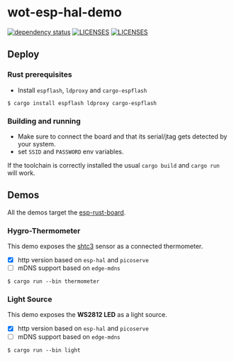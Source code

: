 # wot-esp-hal-demo

[![dependency status](https://deps.rs/repo/github/wot-rust/wot-esp-hal-demo/status.svg)](https://deps.rs/repo/github/wot-rust/wot-esp-hal-demo)
[![LICENSES][license badge apache]][license apache]
[![LICENSES][license badge mit]][license mit]

## Deploy

### Rust prerequisites
- Install `espflash`, `ldproxy` and `cargo-espflash`
```
$ cargo install espflash ldproxy cargo-espflash
```

### Building and running
- Make sure to connect the board and that its serial/jtag gets detected by your system.
- set `SSID` and `PASSWORD` env variables.

If the toolchain is correctly installed the usual `cargo build` and `cargo run` will work.

## Demos
All the demos target the [esp-rust-board](https://github.com/esp-rs/esp-rust-board).

### Hygro-Thermometer
This demo exposes the [shtc3](https://www.sensirion.com/shtc3/) sensor as a connected thermometer.

- [x] http version based on `esp-hal` and `picoserve`
- [ ] mDNS support based on `edge-mdns`

```
$ cargo run --bin thermometer
```

### Light Source
This demo exposes the **WS2812 LED** as a light source.

- [x] http version based on `esp-hal` and `picoserve`
- [ ] mDNS support based on `edge-mdns`

```
$ cargo run --bin light
```

<!-- Links -->
[license apache]: LICENSES/Apache-2.0.txt
[license mit]: LICENSES/MIT.txt

<!-- Badges -->
[license badge apache]: https://img.shields.io/badge/license-Apache_2.0-blue.svg
[license badge mit]: https://img.shields.io/badge/license-MIT-blue.svg
